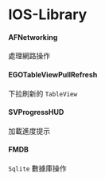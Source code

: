 # IOS-Library

#### AFNetworking
處理網路操作

#### EGOTableViewPullRefresh
下拉刷新的 `TableView`  

#### SVProgressHUD
加載進度提示

#### FMDB
`Sqlite` 數據庫操作
